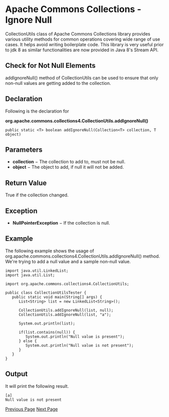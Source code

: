 # Apache Commons Collections - Ignore Null
CollectionUtils class of Apache Commons Collections library provides various utility methods for common operations covering wide range of use cases. It helps avoid writing boilerplate code. This library is very useful prior to jdk 8 as similar functionalities are now provided in Java 8's Stream API.

## Check for Not Null Elements
addIgnoreNull() method of CollectionUtils can be used to ensure that only non-null values are getting added to the collection.

## Declaration
Following is the declaration for

**org.apache.commons.collections4.CollectionUtils.addIgnoreNull()** 

```
public static <T> boolean addIgnoreNull(Collection<T> collection, T object)
```
## Parameters
   * **collection** − The collection to add to, must not be null.
   * **object** − The object to add, if null it will not be added.

## Return Value
True if the collection changed.

## Exception
   * **NullPointerException** − If the collection is null.

## Example
The following example shows the usage of org.apache.commons.collections4.CollectionUtils.addIgnoreNull() method. We're trying to add a null value and a sample non-null value.

```
import java.util.LinkedList;
import java.util.List;

import org.apache.commons.collections4.CollectionUtils;

public class CollectionUtilsTester {
   public static void main(String[] args) {
      List<String> list = new LinkedList<String>();

      CollectionUtils.addIgnoreNull(list, null);
      CollectionUtils.addIgnoreNull(list, "a");

      System.out.println(list);

      if(list.contains(null)) {
         System.out.println("Null value is present");
      } else {
         System.out.println("Null value is not present");
      }
   }
}
```
## Output
It will print the following result.

```
[a]
Null value is not present
```

[Previous Page](../commons_collections/commons_collections_orderedmap.md) [Next Page](../commons_collections/commons_collections_merge_sort.md) 
